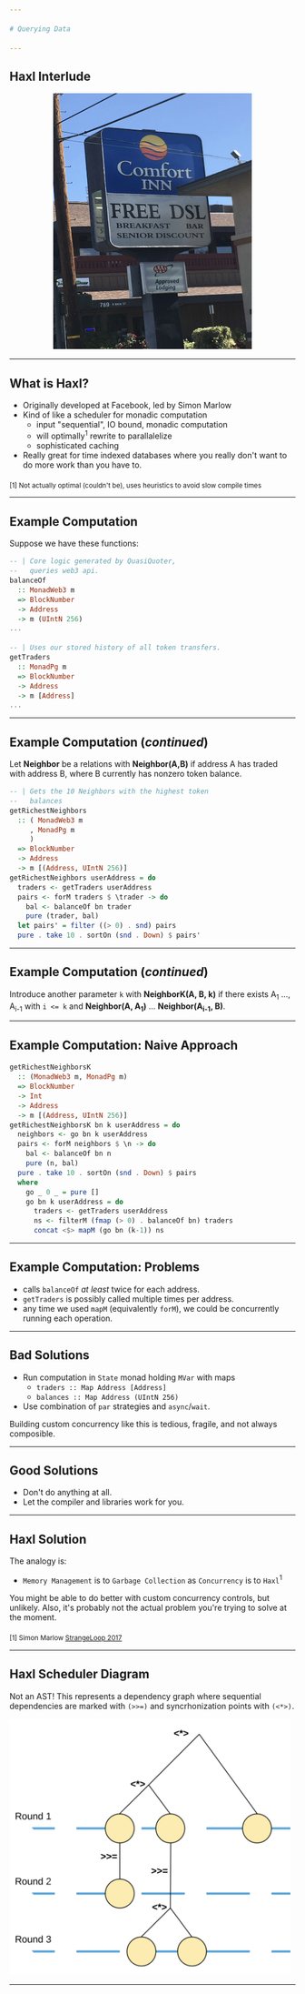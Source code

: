 ```yaml
---

# Querying Data

---
```


## Haxl Interlude

<center>
<img src="images/free-dsl.png" height="450" width="350">
</center>

---

## What is Haxl?

- Originally developed at Facebook, led by Simon Marlow
- Kind of like a scheduler for monadic computation
  - input "sequential", IO bound, monadic computation
  - will optimally<sup>1</sup> rewrite to parallalelize
  - sophisticated caching
- Really great for time indexed databases where you really don't want to do more work than you have to.


<sub>[1] Not actually optimal (couldn't be), uses heuristics to avoid slow compile times</sub>
  
---

## Example Computation
Suppose we have these functions:

```haskell
-- | Core logic generated by QuasiQuoter, 
--   queries web3 api.
balanceOf 
  :: MonadWeb3 m
  => BlockNumber 
  -> Address 
  -> m (UIntN 256)
...
  
-- | Uses our stored history of all token transfers.
getTraders
  :: MonadPg m
  => BlockNumber
  -> Address
  -> m [Address]
...

```

---

## Example Computation (*continued*)

Let **Neighbor** be a relations with **Neighbor(A,B)** if address A has traded with address B, where B currently has nonzero token balance.

```haskell
-- | Gets the 10 Neighbors with the highest token 
--   balances
getRichestNeighbors
  :: ( MonadWeb3 m
     , MonadPg m
     )
  => BlockNumber
  -> Address
  -> m [(Address, UIntN 256)]
getRichestNeighbors userAddress = do
  traders <- getTraders userAddress
  pairs <- forM traders $ \trader -> do
    bal <- balanceOf bn trader
    pure (trader, bal)
  let pairs' = filter ((> 0) . snd) pairs
  pure . take 10 . sortOn (snd . Down) $ pairs'
```

---

## Example Computation (*continued*)

Introduce another parameter `k` with **NeighborK(A, B, k)** if
there exists A<sub>1</sub> ..., A<sub>i-1</sub> with `i <= k` and **Neighbor(A, A<sub>1</sub>)** ... 
**Neighbor(A<sub>i-1</sub>, B)**. 

---

## Example Computation: Naive Approach

```haskell
getRichestNeighborsK
  :: (MonadWeb3 m, MonadPg m)
  => BlockNumber
  -> Int
  -> Address
  -> m [(Address, UIntN 256)]
getRichestNeighborsK bn k userAddress = do
  neighbors <- go bn k userAddress
  pairs <- forM neighbors $ \n -> do
    bal <- balanceOf bn n
    pure (n, bal)
  pure . take 10 . sortOn (snd . Down) $ pairs 
  where
    go _ 0 _ = pure []
    go bn k userAddress = do
      traders <- getTraders userAddress
      ns <- filterM (fmap (> 0) . balanceOf bn) traders
      concat <$> mapM (go bn (k-1)) ns
```

---

## Example Computation: Problems
- calls `balanceOf` *at least* twice for each address.
- `getTraders` is possibly called multiple times per address.
- any time we used `mapM` (equivalently `forM`), we could be concurrently running each operation.

---

## Bad Solutions
- Run computation in `State` monad holding `MVar` with maps 
  - `traders :: Map Address [Address]`
  - `balances :: Map Address (UIntN 256)` 
- Use combination of `par` strategies and `async`/`wait`.

Building custom concurrency like this is tedious, fragile, and not always composible.

---

## Good Solutions
- Don't do anything at all.
- Let the compiler and libraries work for you.

---

## Haxl Solution

The analogy is:
- `Memory Management` is to `Garbage Collection` as `Concurrency` is to `Haxl`<sup>1</sup>

You might be able to do better with custom concurrency controls, but unlikely. Also, it's probably not the actual problem you're trying to solve at the moment.


<sub>[1] Simon Marlow [StrangeLoop 2017](https://www.youtube.com/watch?v=sT6VJkkhy0o) </sub>


---

## Haxl Scheduler Diagram

Not an AST!
This represents a dependency graph where 
sequential dependencies are marked with `(>>=)` and syncrhonization points with `(<*>)`.

<img src="images/haxl.png" height="450">

---
